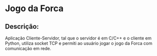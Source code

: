 # Jogo da Forca

## Descrição:

Aplicação Cliente-Servidor, tal que o servidor é em C/C++ e o cliente em Python, utiliza socket TCP e permiti ao usuário jogar o jogo da Forca com comunicação em rede.
